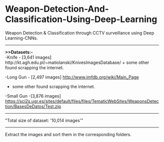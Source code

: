 # Weapon-Detection-And-Classification-Using-Deep-Learning
Weapon Detection &amp; Classification through CCTV surveillance using Deep Learning-CNNs.
<hr>
<b>>>Datasets:-</b><br>
-Knife - [3,641 images]
http://kt.agh.edu.pl/~matiolanski/KnivesImagesDatabase/
+ some other found scrapping the internet.

-Long Gun - [2,497 images]
http://www.imfdb.org/wiki/Main_Page
+ some other found scrapping the internet.

-Small Gun -[3,876 images] 
https://sci2s.ugr.es/sites/default/files/files/TematicWebSites/WeaponsDetection/BasesDeDatos/Test.zip

*************************************************

"Total size of dataset: '10,014 images'"

*************************************************

Extract the images and sort them in the corresponding folders.


